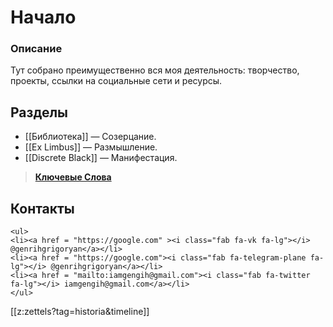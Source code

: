 # Начало

### Описание
Тут собрано преимущественно вся моя деятельность: творчество, проекты, ссылки на социальные сети и ресурсы.
 

## Разделы
* [[Библиотека]] — Созерцание.
* [[Ex Limbus]] — Размышление.
* [[Discrete Black]] — Манифестация.

>**[Ключевые Слова](search.html?tag=verbum)**

## Контакты
 ```{=html}
<ul>
<li><a href = "https://google.com" ><i class="fab fa-vk fa-lg"></i> @genrihgrigoryan</a></li>
<li><a href = "https://google.com"><i class="fab fa-telegram-plane fa-lg"></i> @genrihgrigoryan</a></li>
<li><a href = "mailto:iamgengih@gmail.com"><i class="fab fa-twitter fa-lg"></i> iamgengih@gmail.com</a></li>
</ul>
```


[[z:zettels?tag=historia&timeline]]

